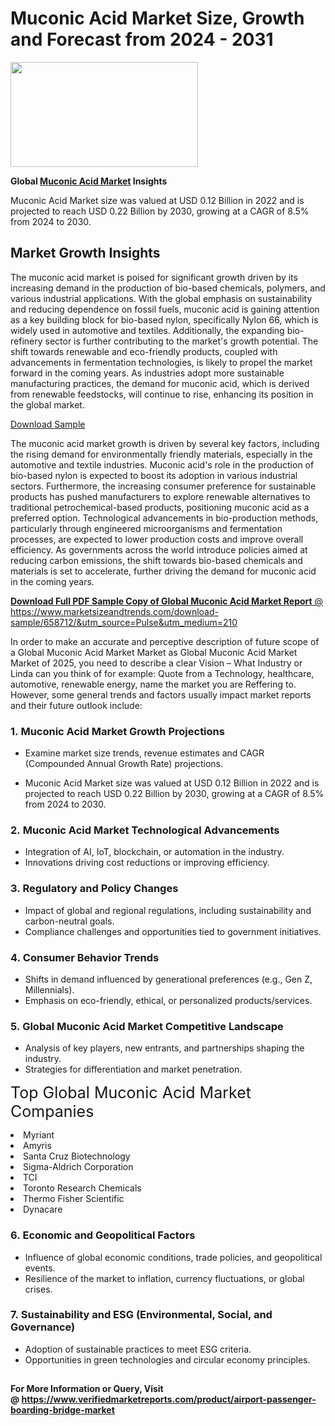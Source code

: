 <H1>Muconic Acid Market Size, Growth and Forecast from 2024 - 2031</H1><img class="aligncenter size-medium wp-image-584254" src="https://thirdeyenews.in/wp-content/uploads/2024/09/Global-Market-Research-300x168.jpeg" alt="" width="300" height="168" /><p><strong>Global&nbsp;<a href="https://www.marketsizeandtrends.com/download-sample/658712/&amp;utm_source=Pulse&amp;utm_medium=210">Muconic Acid Market</a> Insights</strong></p><p>Muconic Acid Market size was valued at USD 0.12 Billion in 2022 and is projected to reach USD 0.22 Billion by 2030, growing at a CAGR of 8.5% from 2024 to 2030.</p><p><h2>Market Growth Insights</h2> <p>The muconic acid market is poised for significant growth driven by its increasing demand in the production of bio-based chemicals, polymers, and various industrial applications. With the global emphasis on sustainability and reducing dependence on fossil fuels, muconic acid is gaining attention as a key building block for bio-based nylon, specifically Nylon 66, which is widely used in automotive and textiles. Additionally, the expanding bio-refinery sector is further contributing to the market's growth potential. The shift towards renewable and eco-friendly products, coupled with advancements in fermentation technologies, is likely to propel the market forward in the coming years. As industries adopt more sustainable manufacturing practices, the demand for muconic acid, which is derived from renewable feedstocks, will continue to rise, enhancing its position in the global market.</p> <p><a href="#">Download Sample</a></p> <p>The muconic acid market growth is driven by several key factors, including the rising demand for environmentally friendly materials, especially in the automotive and textile industries. Muconic acid's role in the production of bio-based nylon is expected to boost its adoption in various industrial sectors. Furthermore, the increasing consumer preference for sustainable products has pushed manufacturers to explore renewable alternatives to traditional petrochemical-based products, positioning muconic acid as a preferred option. Technological advancements in bio-production methods, particularly through engineered microorganisms and fermentation processes, are expected to lower production costs and improve overall efficiency. As governments across the world introduce policies aimed at reducing carbon emissions, the shift towards bio-based chemicals and materials is set to accelerate, further driving the demand for muconic acid in the coming years.</p> <p><a href="#"></p><p><span class=""><strong>Download Full PDF Sample Copy of Global Muconic Acid Market Report</strong> @ <a href="https://www.marketsizeandtrends.com/download-sample/658712/&amp;utm_source=Pulse&amp;utm_medium=210" target="_blank">https://www.marketsizeandtrends.com/download-sample/658712/&amp;utm_source=Pulse&amp;utm_medium=210</a></span></p><p>In order to make an accurate and perceptive description of future scope of a Global&nbsp;Muconic Acid Market Market as Global&nbsp;Muconic Acid Market Market of 2025, you need to describe a clear Vision &ndash; What Industry or Linda can you think of for example: Quote from a Technology, healthcare, automotive, renewable energy, name the market you are Reffering to. However, some general trends and factors usually impact market reports and their future outlook include:</p><h3>1.&nbsp;<strong>Muconic Acid Market Growth Projections</strong></h3><ul><li>Examine market size trends, revenue estimates and CAGR (Compounded Annual Growth Rate) projections.</li><li><p>Muconic Acid Market size was valued at USD 0.12 Billion in 2022 and is projected to reach USD 0.22 Billion by 2030, growing at a CAGR of 8.5% from 2024 to 2030.</p></li></ul><h3>2.&nbsp;<strong>Muconic Acid Market Technological Advancements</strong></h3><ul><li>Integration of AI, IoT, blockchain, or automation in the industry.</li><li>Innovations driving cost reductions or improving efficiency.</li></ul><h3>3.&nbsp;<strong>Regulatory and Policy Changes</strong></h3><ul><li>Impact of global and regional regulations, including sustainability and carbon-neutral goals.</li><li>Compliance challenges and opportunities tied to government initiatives.</li></ul><h3>4.&nbsp;<strong>Consumer Behavior Trends</strong></h3><ul><li>Shifts in demand influenced by generational preferences (e.g., Gen Z, Millennials).</li><li>Emphasis on eco-friendly, ethical, or personalized products/services.</li></ul><h3>5.&nbsp;<strong>Global Muconic Acid Market Competitive Landscape</strong></h3><ul><li>Analysis of key players, new entrants, and partnerships shaping the industry.</li><li>Strategies for differentiation and market penetration.</li></ul><p data-pm-slice="1 1 []"><span style="color: inherit; font-family: inherit; font-size: 25px;">Top Global Muconic Acid Market Companies</span></p><div class="" data-test-id=""><p><li>Myriant</li><li> Amyris</li><li> Santa Cruz Biotechnology</li><li> Sigma-Aldrich Corporation</li><li> TCI</li><li> Toronto Research Chemicals</li><li> Thermo Fisher Scientific</li><li> Dynacare</li></p></div><h3>6.&nbsp;<strong>Economic and Geopolitical Factors</strong></h3><ul><li>Influence of global economic conditions, trade policies, and geopolitical events.</li><li>Resilience of the market to inflation, currency fluctuations, or global crises.</li></ul><h3>7.&nbsp;<strong>Sustainability and ESG (Environmental, Social, and Governance)</strong></h3><ul><li>Adoption of sustainable practices to meet ESG criteria.</li><li>Opportunities in green technologies and circular economy principles.</li></ul><h2><strong style="font-size: 14px;">For More Information or Query, Visit @&nbsp;</strong><a style="background-color: #ffffff; font-size: 14px;" href="https://www.marketsizeandtrends.com/report/muconic-acid-market/" target="_blank">https://www.verifiedmarketreports.com/product/airport-passenger-boarding-bridge-market</a></h2>
